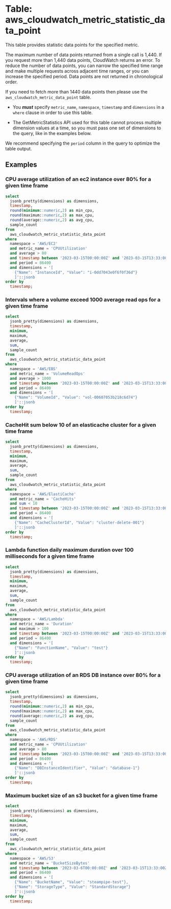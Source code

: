 # Table: aws_cloudwatch_metric_statistic_data_point

This table provides statistic data points for the specified metric.

The maximum number of data points returned from a single call is 1,440. If you request more than 1,440 data points, CloudWatch returns an error. To reduce the number of data points, you can narrow the specified time range and make multiple requests across adjacent time ranges, or you can increase the specified period. Data points are not returned in chronological order.

If you need to fetch more than 1440 data points then please use the `aws_cloudwatch_metric_data_point` table.

- You **_must_** specify `metric_name`, `namespace`, `timestamp` and `dimensions` in a `where` clause in order to use this table.

- The GetMetricStatistics API used for this table cannot process multiple dimension values at a time, so you must pass one set of dimensions to the query, like in the examples below.

We recommend specifying the `period` column in the query to optimize the table output.

## Examples

### CPU average utilization of an ec2 instance over 80% for a given time frame

```sql
select
  jsonb_pretty(dimensions) as dimensions,
  timestamp,
  round(minimum::numeric,2) as min_cpu,
  round(maximum::numeric,2) as max_cpu,
  round(average::numeric,2) as avg_cpu,
  sample_count
from
  aws_cloudwatch_metric_statistic_data_point
where
  namespace = 'AWS/EC2'
  and metric_name = 'CPUUtilization'
  and average > 80
  and timestamp between '2023-03-15T00:00:00Z' and '2023-03-15T13:33:00Z'
  and period = 86400
  and dimensions = '[
    {"Name": "InstanceId", "Value": "i-0dd7043e0f6f0f36d"}
    ]'::jsonb
order by
  timestamp;
```

### Intervals where a volume exceed 1000 average read ops for a given time frame

```sql
select
  jsonb_pretty(dimensions) as dimensions,
  timestamp,
  minimum,
  maximum,
  average,
  sum,
  sample_count
from
  aws_cloudwatch_metric_statistic_data_point
where
  namespace = 'AWS/EBS'
  and metric_name = 'VolumeReadOps'
  and average > 1000
  and timestamp between '2023-03-15T00:00:00Z' and '2023-03-15T13:33:00Z'
  and period = 86400
  and dimensions = '[
    {"Name": "VolumeId", "Value": "vol-00607053b218c6d74"}
    ]'::jsonb
order by
  timestamp;
```

### CacheHit sum below 10 of an elasticache cluster for a given time frame

```sql
select
  jsonb_pretty(dimensions) as dimensions,
  timestamp,
  minimum,
  maximum,
  average,
  sum,
  sample_count
from
  aws_cloudwatch_metric_statistic_data_point
where
  namespace = 'AWS/ElastiCache'
  and metric_name = 'CacheHits'
  and sum < 10
  and timestamp between '2023-03-15T00:00:00Z' and '2023-03-15T13:33:00Z'
  and period = 86400
  and dimensions = '[
    {"Name": "CacheClusterId", "Value": "cluster-delete-001"}
    ]'::jsonb
order by
  timestamp;
```

### Lambda function daily maximum duration over 100 milliseconds for a given time frame

```sql
select
  jsonb_pretty(dimensions) as dimensions,
  timestamp,
  minimum,
  maximum,
  average,
  sum,
  sample_count
from
  aws_cloudwatch_metric_statistic_data_point
where
  namespace = 'AWS/Lambda'
  and metric_name = 'Duration'
  and maximum > 100
  and timestamp between '2023-03-15T00:00:00Z' and '2023-03-15T13:33:00Z'
  and period = 86400
  and dimensions = '[
    {"Name": "FunctionName", "Value": "test"}
    ]'::jsonb
order by
  timestamp;
```

### CPU average utilization of an RDS DB instance over 80% for a given time frame

```sql
select
  jsonb_pretty(dimensions) as dimensions,
  timestamp,
  round(minimum::numeric,2) as min_cpu,
  round(maximum::numeric,2) as max_cpu,
  round(average::numeric,2) as avg_cpu,
  sample_count
from
  aws_cloudwatch_metric_statistic_data_point
where
  namespace = 'AWS/RDS'
  and metric_name = 'CPUUtilization'
  and average > 80
  and timestamp between '2023-03-15T00:00:00Z' and '2023-03-15T13:33:00Z'
  and period = 86400
  and dimensions = '[
    {"Name": "DBInstanceIdentifier", "Value": "database-1"}
    ]'::jsonb
order by
  timestamp;
```

### Maximum bucket size of an s3 bucket for a given time frame

```sql
select
  jsonb_pretty(dimensions) as dimensions,
  timestamp,
  minimum,
  maximum,
  average,
  sum,
  sample_count
from
  aws_cloudwatch_metric_statistic_data_point
where
  namespace = 'AWS/S3'
  and metric_name = 'BucketSizeBytes'
  and timestamp between '2023-03-6T00:00:00Z' and '2023-03-15T13:33:00Z'
  and period = 86400
  and dimensions = '[
    {"Name": "BucketName", "Value": "steampipe-test"},
    {"Name": "StorageType", "Value": "StandardStorage"}
    ]'::jsonb
order by
  timestamp;
```
